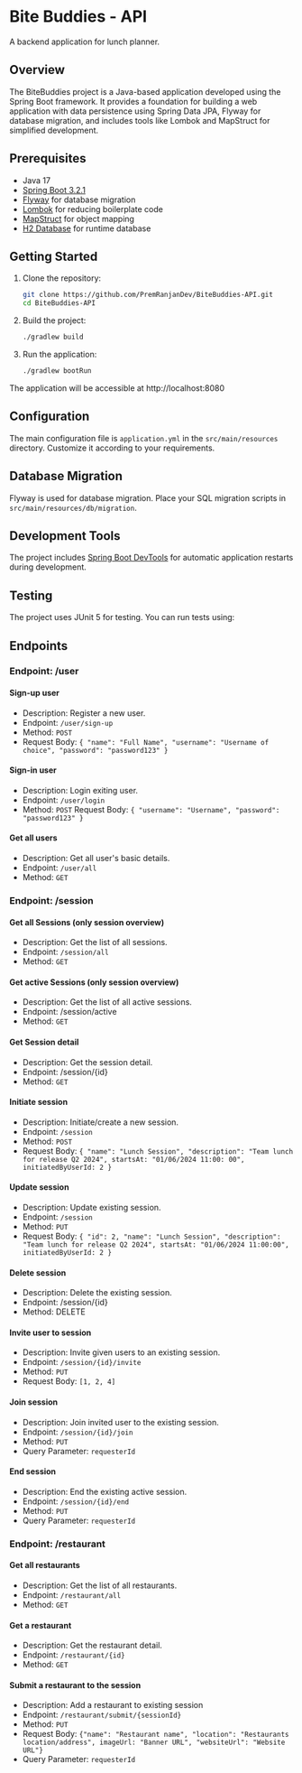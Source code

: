 # Bite Buddies - API

A backend application for lunch planner.

## Overview

The BiteBuddies project is a Java-based application developed using the Spring Boot framework. It provides a foundation
for building a web application with data persistence using Spring Data JPA, Flyway for database migration, and includes
tools like Lombok and MapStruct for simplified development.

## Prerequisites

- Java 17
- [Spring Boot 3.2.1](https://spring.io/projects/spring-boot)
- [Flyway](https://flywaydb.org/) for database migration
- [Lombok](https://projectlombok.org/) for reducing boilerplate code
- [MapStruct](https://mapstruct.org/) for object mapping
- [H2 Database](https://www.h2database.com/html/main.html) for runtime database

## Getting Started

1. Clone the repository:

   ```bash
   git clone https://github.com/PremRanjanDev/BiteBuddies-API.git
   cd BiteBuddies-API
   ```

2. Build the project:
   ```bash
   ./gradlew build
   ```

3. Run the application:

   ```bash
   ./gradlew bootRun
   ```

The application will be accessible at http://localhost:8080

## Configuration

The main configuration file is `application.yml` in the `src/main/resources` directory. Customize it according to
your requirements.

## Database Migration

Flyway is used for database migration. Place your SQL migration scripts in `src/main/resources/db/migration`.

## Development Tools

The project
includes [Spring Boot DevTools](https://docs.spring.io/spring-boot/docs/1.5.16.RELEASE/reference/html/using-boot-devtools.html)
for automatic application restarts during development.

## Testing

The project uses JUnit 5 for testing. You can run tests using:

## Endpoints

### Endpoint: /user

#### Sign-up user

- Description: Register a new user.
- Endpoint: `/user/sign-up`
- Method: `POST`
- Request Body: `{ "name": "Full Name", "username": "Username of choice", "password": "password123" }`

#### Sign-in user

- Description: Login exiting user.
- Endpoint: `/user/login`
- Method: `POST`
  Request Body: `{ "username": "Username", "password": "password123" }`

#### Get all users

- Description: Get all user's basic details.
- Endpoint: `/user/all`
- Method: `GET`

### Endpoint: /session

#### Get all Sessions (only session overview)

- Description: Get the list of all sessions.
- Endpoint: `/session/all`
- Method: `GET`

#### Get active Sessions (only session overview)

- Description: Get the list of all active sessions.
- Endpoint: /session/active
- Method: `GET`

#### Get Session detail

- Description: Get the session detail.
- Endpoint: /session/{id}
- Method: `GET`

#### Initiate session

- Description: Initiate/create a new session.
- Endpoint: `/session`
- Method: `POST`
- Request
  Body: `{ "name": "Lunch Session", "description": "Team lunch for release Q2 2024", startsAt: "01/06/2024 11:00:
  00", initiatedByUserId: 2 }`

#### Update session

- Description: Update existing session.
- Endpoint: `/session`
- Method: `PUT`
- Request
  Body: `{ "id": 2, "name": "Lunch Session", "description": "Team lunch for release Q2 2024", startsAt: "01/06/2024 11:00:00", initiatedByUserId: 2 }`

#### Delete session

- Description: Delete the existing session.
- Endpoint: /session/{id}
- Method: DELETE

#### Invite user to session

- Description: Invite given users to an existing session.
- Endpoint: `/session/{id}/invite`
- Method: `PUT`
- Request Body:  `[1, 2, 4]`

#### Join session

- Description: Join invited user to the existing session.
- Endpoint: `/session/{id}/join`
- Method: `PUT`
- Query Parameter: `requesterId`

#### End session

- Description: End the existing active session.
- Endpoint: `/session/{id}/end`
- Method: `PUT`
- Query Parameter: `requesterId`

### Endpoint: /restaurant

#### Get all restaurants

- Description: Get the list of all restaurants.
- Endpoint: `/restaurant/all`
- Method: `GET`

#### Get a restaurant

- Description: Get the restaurant detail.
- Endpoint: `/restaurant/{id}`
- Method: `GET`

#### Submit a restaurant to the session

- Description: Add a restaurant to existing session
- Endpoint: `/restaurant/submit/{sessionId}`
- Method: `PUT`
- Request
  Body:  `{"name": "Restaurant name", "location": "Restaurants location/address", imageUrl: "Banner URL", "websiteUrl": "Website URL"}`
- Query Parameter: `requesterId`


